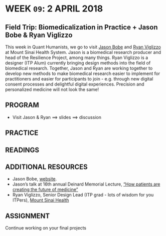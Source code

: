 # WEEK `09`: 2 APRIL 2018
##  Field Trip: Biomedicalization in Practice + Jason Bobe & Ryan Viglizzo

This week in Quant Humanists, we go to visit [Jason Bobe](http://www.jasonbobe.net/about.html) and [Ryan Viglizzo](http://hd2i.org/about-us.html#) at Mount Sinai Health System. Jason is a biomedical research producer and head of the Resilience Project, among many things. Ryan Viglizzo is a designer (ITP Alum) currently bringing design methods into the field of biomedical research. Together, Jason and Ryan are working together to develop new methods to make biomedical research easier to implement for practitioners and easier for participants to join - e.g. through new digital consent processes and delightful digital experiences. Precision and personalized medicine will not look the same!

## PROGRAM

- Visit Jason & Ryan ==> slides ==> discussion


## PRACTICE


## READINGS



## ADDITIONAL RESOURCES

- Jason Bobe, [website](http://www.jasonbobe.net/about.html).
- Jason’s talk at 16th annual Deinard Memorial Lecture, [“How patients are creating the future of medicine”](https://www.youtube.com/watch?v=-s-O4FaaKRU)
- Ryan Viglizzo, Senior Design Lead  (ITP grad - lots of wisdom for you ITPers), [Mount Sinai Health](http://hd2i.org/about-us.html#)


## ASSIGNMENT

Continue working on your final projects


